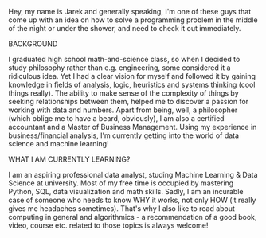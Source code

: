 Hey, my name is Jarek and generally speaking, I'm one of these guys that come up with an idea on how to solve a programming problem in the middle of the night or under the shower, and need to check it out immediately.


BACKGROUND

I graduated high school math-and-science class, so when I decided to study philosophy rather than e.g. engineering, some considered it a ridiculous idea. Yet I had a clear vision for myself and followed it by gaining knowledge in fields of analysis, logic, heuristics and systems thinking (cool things really). The ability to make sense of the complexity of things by seeking relationships between them, helped me to discover a passion for working with data and numbers. Apart from being, well, a philosopher (which oblige me to have a beard, obviously), I am also a certified accountant and a Master of Business Management. Using my experience in business/financial analysis, I'm currently getting into the world of data science and machine learning!


WHAT I AM CURRENTLY LEARNING?

I am an aspiring professional data analyst, studing Machine Learning & Data Science at university. Most of my free time is occupied by mastering Python, SQL, data visualization and math skills. Sadly, I am an incurable case of someone who needs to know WHY it works, not only HOW (it really gives me headaches sometimes). That's why I also like to read about computing in general and algorithmics - a recommendation of a good book, video, course etc. related to those topics is always welcome!

<!---
jarsonX/jarsonX is a ✨ special ✨ repository because its `README.md` (this file) appears on your GitHub profile.
You can click the Preview link to take a look at your changes.
--->
